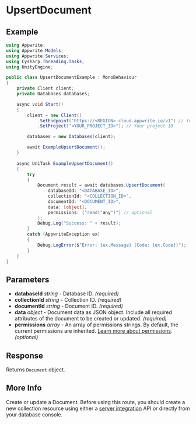 # UpsertDocument

## Example

```csharp
using Appwrite;
using Appwrite.Models;
using Appwrite.Services;
using Cysharp.Threading.Tasks;
using UnityEngine;

public class UpsertDocumentExample : MonoBehaviour
{
    private Client client;
    private Databases databases;

    async void Start()
    {
        client = new Client()
            .SetEndpoint("https://<REGION>.cloud.appwrite.io/v1") // Your API Endpoint
            .SetProject("<YOUR_PROJECT_ID>"); // Your project ID

        databases = new Databases(client);

        await ExampleUpsertDocument();
    }
    
    async UniTask ExampleUpsertDocument()
    {
        try
        {
            Document result = await databases.UpsertDocument(
                databaseId: "<DATABASE_ID>",
                collectionId: "<COLLECTION_ID>",
                documentId: "<DOCUMENT_ID>",
                data: [object],
                permissions: ["read("any")"] // optional
            );
            Debug.Log("Success: " + result);
        }
        catch (AppwriteException ex)
        {
            Debug.LogError($"Error: {ex.Message} (Code: {ex.Code})");
        }
    }
}
```

## Parameters

- **databaseId** *string* - Database ID. *(required)* 
- **collectionId** *string* - Collection ID. *(required)* 
- **documentId** *string* - Document ID. *(required)* 
- **data** *object* - Document data as JSON object. Include all required attributes of the document to be created or updated. *(required)* 
- **permissions** *array* - An array of permissions strings. By default, the current permissions are inherited. [Learn more about permissions](https://appwrite.io/docs/permissions). *(optional)*

## Response

Returns `Document` object.
## More Info

Create or update a Document. Before using this route, you should create a new collection resource using either a [server integration](https://appwrite.io/docs/server/databases#databasesCreateCollection) API or directly from your database console.
